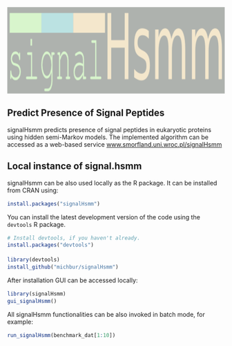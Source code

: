 <img src="https://github.com/michbur/signal.hsmm/blob/master/inst/logo.png" alt="signalHsmm" style="height: 200px;"/>

Predict Presence of Signal Peptides
-------------------------

signalHsmm predicts presence of signal peptides in eukaryotic proteins using hidden semi-Markov models. The implemented algorithm can be accessed as a web-based service www.smorfland.uni.wroc.pl/signalHsmm 

Local instance of signal.hsmm
------------------------
signalHsmm can be also used locally as the R package. It can be installed from CRAN using:

```R
install.packages("signalHsmm")
```

You can install the latest development version of the code using the `devtools` R package.

```R
# Install devtools, if you haven't already.
install.packages("devtools")

library(devtools)
install_github("michbur/signalHsmm")
```

After installation GUI can be accessed locally:

```R
library(signalHsmm)
gui_signalHsmm()
```
All signalHsmm functionalities can be also invoked in batch mode, for example:

```R
run_signalHsmm(benchmark_dat[1:10])
```
